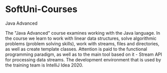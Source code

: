 # SoftUni-Courses
Java Advanced

The "Java Advanced" course examines working with the Java language. In the course we learn to work with linear data structures, solve algorithmic problems (problem solving skills), work with streams, files and directories, as well as create template classes. Attention is paid to the functional programming paradigm, as well as to the main tool based on it - Stream API for processing data streams. The development environment that is used by the training team is IntelliJ Idea 2020.
